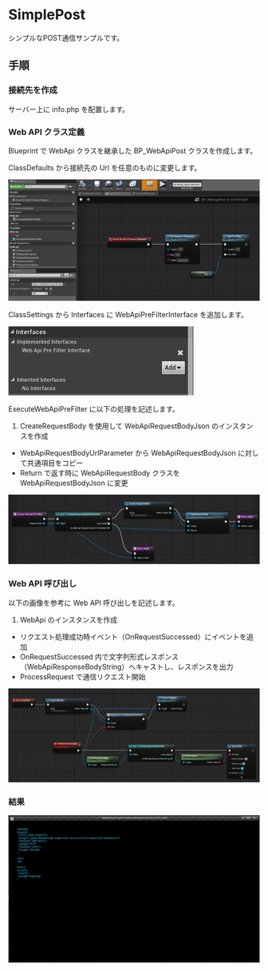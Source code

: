 ﻿SimplePost
==================================

シンプルなPOST通信サンプルです。

## 手順

### 接続先を作成

サーバー上に info.php を配置します。

### Web API クラス定義

Blueprint で WebApi クラスを継承した BP_WebApiPost クラスを作成します。

ClassDefaults から接続先の Url を任意のものに変更します。

![SimplePost_01.jpg](/Examples/02_SimplePost/SimplePost_01.jpg)

ClassSettings から Interfaces に WebApiPreFilterInterface を追加します。

![SimplePost_05.jpg](/Examples/02_SimplePost/SimplePost_05.jpg)

ExecuteWebApiPreFilter に以下の処理を記述します。

1. CreateRequestBody を使用して WebApiRequestBodyJson のインスタンスを作成
* WebApiRequestBodyUrlParameter から WebApiRequestBodyJson に対して共通項目をコピー
* Return で返す時に WebApiRequestBody クラスを WebApiRequestBodyJson に変更

![SimplePost_02.jpg](/Examples/02_SimplePost/SimplePost_02.jpg)

### Web API 呼び出し

以下の画像を参考に Web API 呼び出しを記述します。

1. WebApi のインスタンスを作成
* リクエスト処理成功時イベント（OnRequestSuccessed）にイベントを追加
* OnRequestSuccessed 内で文字列形式レスポンス（WebApiResponseBodyString）へキャストし、レスポンスを出力
* ProcessRequest で通信リクエスト開始

![SimplePost_03.jpg](/Examples/02_SimplePost/SimplePost_03.jpg)

### 結果

![SimplePost_04.jpg](/Examples/02_SimplePost/SimplePost_04.jpg)
